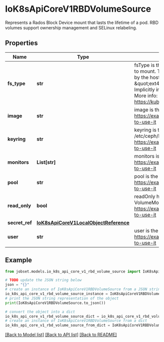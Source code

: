 # IoK8sApiCoreV1RBDVolumeSource

Represents a Rados Block Device mount that lasts the lifetime of a pod. RBD volumes support ownership management and SELinux relabeling.

## Properties

Name | Type | Description | Notes
------------ | ------------- | ------------- | -------------
**fs_type** | **str** | fsType is the filesystem type of the volume that you want to mount. Tip: Ensure that the filesystem type is supported by the host operating system. Examples: \&quot;ext4\&quot;, \&quot;xfs\&quot;, \&quot;ntfs\&quot;. Implicitly inferred to be \&quot;ext4\&quot; if unspecified. More info: https://kubernetes.io/docs/concepts/storage/volumes#rbd | [optional] 
**image** | **str** | image is the rados image name. More info: https://examples.k8s.io/volumes/rbd/README.md#how-to-use-it | 
**keyring** | **str** | keyring is the path to key ring for RBDUser. Default is /etc/ceph/keyring. More info: https://examples.k8s.io/volumes/rbd/README.md#how-to-use-it | [optional] 
**monitors** | **List[str]** | monitors is a collection of Ceph monitors. More info: https://examples.k8s.io/volumes/rbd/README.md#how-to-use-it | 
**pool** | **str** | pool is the rados pool name. Default is rbd. More info: https://examples.k8s.io/volumes/rbd/README.md#how-to-use-it | [optional] 
**read_only** | **bool** | readOnly here will force the ReadOnly setting in VolumeMounts. Defaults to false. More info: https://examples.k8s.io/volumes/rbd/README.md#how-to-use-it | [optional] 
**secret_ref** | [**IoK8sApiCoreV1LocalObjectReference**](IoK8sApiCoreV1LocalObjectReference.md) |  | [optional] 
**user** | **str** | user is the rados user name. Default is admin. More info: https://examples.k8s.io/volumes/rbd/README.md#how-to-use-it | [optional] 

## Example

```python
from jobset.models.io_k8s_api_core_v1_rbd_volume_source import IoK8sApiCoreV1RBDVolumeSource

# TODO update the JSON string below
json = "{}"
# create an instance of IoK8sApiCoreV1RBDVolumeSource from a JSON string
io_k8s_api_core_v1_rbd_volume_source_instance = IoK8sApiCoreV1RBDVolumeSource.from_json(json)
# print the JSON string representation of the object
print(IoK8sApiCoreV1RBDVolumeSource.to_json())

# convert the object into a dict
io_k8s_api_core_v1_rbd_volume_source_dict = io_k8s_api_core_v1_rbd_volume_source_instance.to_dict()
# create an instance of IoK8sApiCoreV1RBDVolumeSource from a dict
io_k8s_api_core_v1_rbd_volume_source_from_dict = IoK8sApiCoreV1RBDVolumeSource.from_dict(io_k8s_api_core_v1_rbd_volume_source_dict)
```
[[Back to Model list]](../README.md#documentation-for-models) [[Back to API list]](../README.md#documentation-for-api-endpoints) [[Back to README]](../README.md)


